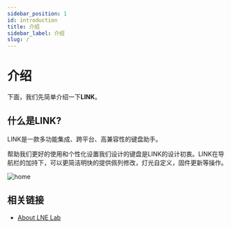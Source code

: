 ```yaml
---
sidebar_position: 1
id: introduction
title: 介绍
sidebar_label: 介绍
slug: /
---
```


# 介绍

下面，我们先简单介绍一下**LINK**。

## 什么是LINK?

LINK是一款多功能集成、跨平台、高兼容性的键盘助手。

帮助我们更好的使用和个性化设置我们设计的键盘是LINK的设计初衷。LINK在导航栏的加持下，可以更简洁明快的提供佩列修改，灯光自定义，固件更新等操作。


![home](/img/introduction/home.png)

## 相关链接

* [About LNE Lab](/blog)